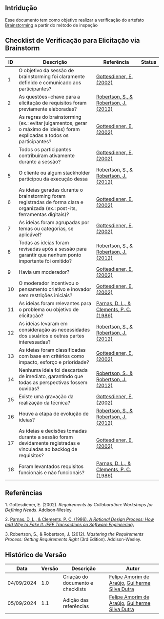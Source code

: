 ## Intridução

Esse documento tem como objetivo realizar a verificação do artefato [Brainstorming](../../Elicitacao/ElicitacaodeRequisitos/brainstorm.md) a partir do método de inspeção

## Checklist de Verificação para Elicitação via Brainstorm

| ID  | Descrição | Referência | Status |
|-----|-----------|------------|--------|
| 1   | O objetivo da sessão de brainstorming foi claramente definido e comunicado aos participantes? | [Gottesdiener, E. (2002)](#requirements) |        |
| 2   | As questões-chave para a elicitação de requisitos foram previamente elaboradas? | [Robertson, S., & Robertson, J. (2012)](#requirements-process) |        |
| 3   | As regras do brainstorming (ex.: evitar julgamentos, gerar o máximo de ideias) foram explicadas a todos os participantes? | [Gottesdiener, E. (2002)](#requirements) |        |
| 4   | Todos os participantes contribuíram ativamente durante a sessão? | [Gottesdiener, E. (2002)](#requirements) |        |
| 5   | O cliente ou algum stackholder participou da execução dessa | [Robertson, S., & Robertson, J. (2012)](#requirements-process) |        |
| 6   | As ideias geradas durante o brainstorming foram registradas de forma clara e organizada (ex.: post-its, ferramentas digitais)? | [Gottesdiener, E. (2002)](#requirements) |        |
| 7   | As ideias foram agrupadas por temas ou categorias, se aplicável?  | [Gottesdiener, E. (2002)](#requirements) |        |
| 8   | Todas as ideias foram revisadas após a sessão para garantir que nenhum ponto importante foi omitido? | [Robertson, S., & Robertson, J. (2012)](#requirements-process) |        |
| 9   | Havia um moderador? | [Gottesdiener, E. (2002)](#requirements) |        |
| 10  | O moderador incentivou o pensamento criativo e inovador sem restrições iniciais? | [Gottesdiener, E. (2002)](#requirements) |        |
| 11  | As ideias foram relevantes para o problema ou objetivo de elicitação? | [Parnas, D. L., & Clements, P. C. (1986)](#rational-design) |        |
| 12  | As ideias levaram em consideração as necessidades dos usuários e outras partes interessadas? | [Robertson, S., & Robertson, J. (2012)](#requirements-process) |        |
| 13  | As ideias foram classificadas com base em critérios como impacto, esforço e prioridade? | [Gottesdiener, E. (2002)](#requirements) |        |
| 14  | Nenhuma ideia foi descartada de imediato, garantindo que todas as perspectivas fossem ouvidas? | [Robertson, S., & Robertson, J. (2012)](#requirements-process)  |        |
| 15  | Existe uma gravação da realização da técnica? | [Gottesdiener, E. (2002)](#requirements) |        |
| 16  | Houve a etapa de evolução de ideias? | [Robertson, S., & Robertson, J. (2012)](#requirements-process) |        |
| 17  | As ideias e decisões tomadas durante a sessão foram devidamente registradas e vinculadas ao backlog de requisitos? | [Gottesdiener, E. (2002)](#requirements) |        |
| 18  | Foram levantados requisitos funcionais e não funcionais? | [Parnas, D. L., & Clements, P. C. (1986)](#rational-design) |        |

<!-- ## Checklist de Verificação para Elicitação via Brainstorm
   - [--] O objetivo da sessão de brainstorming foi claramente definido e comunicado aos participantes?
   - [--] As questões-chave para a elicitação de requisitos foram previamente elaboradas?
   - [--] As regras do brainstorming (ex.: evitar julgamentos, gerar o máximo de ideias) foram explicadas a todos os participantes?
   - [--] Todos os participantes contribuíram ativamente durante a sessão?
   - [--] Houve uma diversidade adequada de perspectivas (usuários, desenvolvedores, gerentes, etc.)?
   - [--] As ideias foram coletadas sem interrupções ou julgamentos iniciais?
   - [--] O facilitador garantiu que as ideias mais tímidas ou menos óbvias também fossem consideradas?
   - [--] As ideias geradas durante o brainstorming foram registradas de forma clara e organizada (ex.: post-its, ferramentas digitais)?
   - [--] As ideias foram agrupadas por temas ou categorias, se aplicável?
   - [--] Todas as ideias foram revisadas após a sessão para garantir que nenhum ponto importante foi omitido?
   - [--] O facilitador garantiu que as ideias fossem exploradas em profundidade suficiente para entendimento futuro?
   - [--] As ideias foram relevantes para o problema ou objetivo de elicitação?
   - [--] As ideias levaram em consideração as necessidades dos usuários e outras partes interessadas?
   - [--] As ideias foram classificadas com base em critérios como impacto, esforço e prioridade?
   - [ ] As ideias e decisões tomadas durante a sessão foram devidamente registradas e vinculadas ao backlog de requisitos?
   - [ ] Nenhuma ideia foi descartada de imediato, garantindo que todas as perspectivas fossem ouvidas? -->

## Referências

<a id="requirements">1.</a> Gottesdiener, E. (2002). *Requirements by Collaboration: Workshops for Defining Needs*. Addison-Wesley.

<a id="rational-design">2.</a> [Parnas, D. L., & Clements, P. C. (1986). *A Rational Design Process: How and Why to Fake It*. *IEEE Transactions on Software Engineering*.](https://ieeexplore.ieee.org/document/4916011)

<a id="requirements-process">3.</a> Robertson, S., & Robertson, J. (2012). *Mastering the Requirements Process: Getting Requirements Right* (3rd Edition). Addison-Wesley.

## Histórico de Versão

<center>

| Data | Versão | Descrição | Autor |
| ---- | ------ | --------- | ----- |
| 04/09/2024 | 1.0 | Criação do documento e checklists | [Felipe Amorim de Araújo](https://github.com/lipeaaraujo), [Guilherme Silva Dutra](https://github.com/GuiDutra21) |
| 05/09/2024 | 1.1 | Adição das referências | [Felipe Amorim de Araújo](https://github.com/lipeaaraujo), [Guilherme Silva Dutra](https://github.com/GuiDutra21) |

</center>
